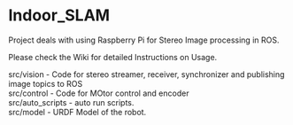 # Indoor_SLAM

Project deals with using Raspberry Pi for Stereo Image processing in ROS.   

Please check the Wiki for detailed Instructions on Usage.   

src/vision - Code for stereo streamer, receiver, synchronizer and publishing image topics to ROS  
src/control - Code for MOtor control and encoder  
src/auto_scripts - auto run scripts.    
src/model - URDF Model of the robot.  

